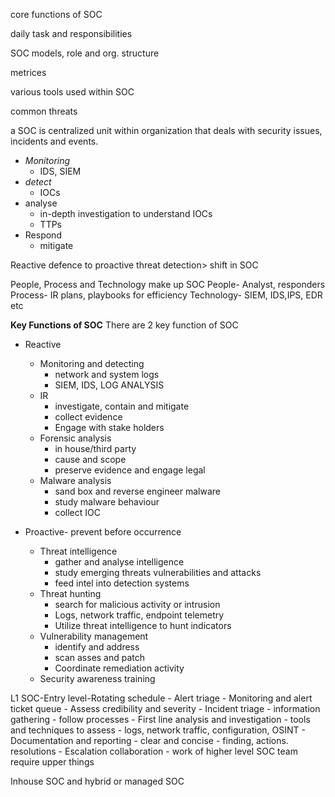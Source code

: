 
core functions of SOC

daily task and responsibilities

SOC  models, role and org. structure

metrices

various tools used within SOC

common threats



 a SOC is centralized unit within organization that deals with security issues, incidents and events.
 - *Monitoring*
	  - IDS, SIEM
  - *detect*
	  - IOCs
- analyse
	- in-depth investigation to understand IOCs
	- TTPs
- Respond
	- mitigate

Reactive defence to proactive threat detection> shift in SOC

People, Process and Technology make up SOC
People- Analyst, responders
Process- IR plans, playbooks for efficiency
Technology- SIEM, IDS,IPS, EDR etc

**Key Functions of SOC**
There are 2 key function of SOC

- Reactive 
	- Monitoring and detecting
		- network and system logs
		- SIEM, IDS, LOG ANALYSIS
	- IR
		- investigate, contain and mitigate
		- collect evidence
		- Engage with stake holders
	- Forensic analysis
		- in house/third party
		- cause and scope
		- preserve evidence and engage legal
	- Malware analysis
		- sand box and reverse engineer malware 
		- study malware behaviour
		- collect IOC

- Proactive- prevent before occurrence
	- Threat intelligence
		- gather and analyse intelligence
		- study emerging threats vulnerabilities and attacks
		- feed intel into detection systems
	- Threat hunting 
		- search for malicious activity or intrusion
		- Logs, network traffic, endpoint telemetry
		- Utilize threat intelligence to hunt indicators
	- Vulnerability management
		- identify and address
		- scan asses and patch
		- Coordinate remediation activity
	- Security awareness training

L1 SOC-Entry level-Rotating schedule
	- Alert triage
		-  Monitoring and alert ticket queue
		- Assess credibility and severity
	- Incident triage
		- information gathering
		- follow processes
	- First line analysis and investigation
		- tools and techniques to assess
		- logs, network traffic, configuration, OSINT
	- Documentation and reporting
		- clear and concise
		- finding, actions. resolutions
	- Escalation collaboration
		- work of higher level SOC team require upper things

Inhouse SOC and hybrid or managed SOC

